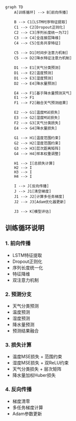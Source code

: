 ```mermaid
graph TD
    A[训练循环] --> B[前向传播]
    
    B --> C1[LSTM时序特征提取]
    C1 --> C2[Dropout正则化]
    C2 --> C3[序列长度统一为72]
    C3 --> C4[全连接层降维]
    C4 --> C5[任务共享特征]
    
    C5 --> D1[时间步注意力机制]
    C5 --> D2[降水特征注意力机制]
    
    D1 --> E1[天气分类预测]
    D1 --> E2[温度预测]
    D1 --> E3[湿度预测]
    D2 --> E4[降水量预测]
    
    E4 --> F1[基于降水量预测天气]
    E1 --> F1
    F1 --> F2[融合天气预测结果]
    
    E2 --> G1[温度MSE损失]
    E3 --> G2[湿度MSE损失]
    F2 --> G3[天气分类损失]
    E4 --> G4[降水量损失]
    
    G1 --> H1[温度范围约束]
    G2 --> H2[湿度范围约束]
    G3 --> H3[层次距离矩阵]
    G4 --> H4[样本权重调整]
    
    H1 --> I[总损失计算]
    H2 --> I
    H3 --> I
    H4 --> I
    
    I --> J[反向传播]
    J --> J1[清空梯度]
    J1 --> J2[计算多任务梯度]
    J2 --> J3[Adam优化器更新]
    
    J3 --> K[模型评估]
```

## 训练循环说明

### 1. 前向传播
- LSTM特征提取
- Dropout正则化
- 序列长度统一化
- 特征降维
- 双注意力机制

### 2. 预测分支
- 天气分类预测
- 温度预测
- 湿度预测
- 降水量预测
- 预测结果融合

### 3. 损失计算
- 温度MSE损失 + 范围约束
- 湿度MSE损失 + 双ReLU约束
- 天气分类损失 + 层次矩阵
- 降水量加权Huber损失

### 4. 反向传播
- 梯度清零
- 多任务梯度计算
- Adam参数更新 
